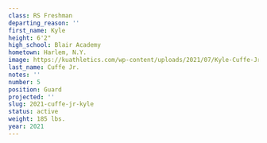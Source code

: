 ```yaml
---
class: RS Freshman
departing_reason: ''
first_name: Kyle
height: 6'2"
high_school: Blair Academy
hometown: Harlem, N.Y.
image: https://kuathletics.com/wp-content/uploads/2021/07/Kyle-Cuffe-Jr.-5.jpg
last_name: Cuffe Jr.
notes: ''
number: 5
position: Guard
projected: ''
slug: 2021-cuffe-jr-kyle
status: active
weight: 185 lbs.
year: 2021
---
```

